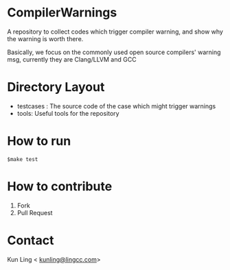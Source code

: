 # CompilerWarnings
A repository to collect codes which trigger compiler warning, and show why the warning is worth there.

Basically, we focus on the commonly used open source compilers' warning msg, currently they are Clang/LLVM and GCC

# Directory Layout

- testcases : The source code of the case which might trigger warnings
- tools: Useful tools for the repository

# How to run
    
    $make test
    
# How to contribute
1. Fork
2. Pull Request

# Contact

  Kun Ling < kunling@lingcc.com>
